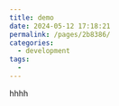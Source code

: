```yaml
---
title: demo
date: 2024-05-12 17:18:21
permalink: /pages/2b8386/
categories:
  - development
tags:
  - 
---
```

hhhh